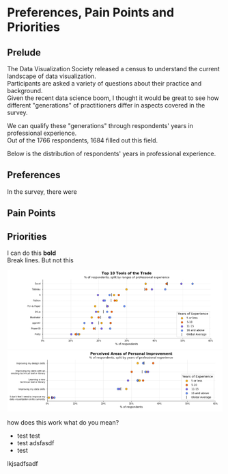 Preferences, Pain Points and Priorities
===

Prelude
---
The Data Visualization Society released a census to understand the current landscape of data visualization. <br>
Participants are asked a variety of questions about their practice and background. <br>
Given the recent data science boom, I thought it would be great to see how different "generations" of practitioners differ in aspects covered in the survey.<br>

We can qualify these "generations" through respondents' years in professional experience.<br>
Out of the 1766 respondents, 1684 filled out this field.

Below is the distribution of respondents' years in professional experience.






Preferences
---
In the survey, there were 

Pain Points
---

Priorities
---

I can do this **bold**
<br>
Break lines.
But not this

<img src="/2020 Survey Viz/tech_respondents.png"></img>
<img src="/2020 Survey Viz/area_respondents.png"></img>

how does this work
what do you mean?

* test test
* test adsfasdf
* test

lkjsadfsadf
